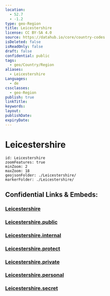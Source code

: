 ```yaml
---
location:
  - 52.7
  - -1.2
type: geo-Region
title: Leicestershire
license: CC BY-SA 4.0
source: https://datahub.io/core/country-codes
isDeleted: false
isReadOnly: false
draft: false
confidential: public
tags:
  - geo/Country/Region
aliases:
  - Leicestershire
Languages:
  - de
cssclasses:
  - geo-Region
publish: true
linkTitle:
keywords:
layout:
publishDate:
expiryDate:
---
```


# Leicestershire

```leaflet
id: Leicestershire
zoomFeatures: true 
minZoom: 2 
maxZoom: 18
geojsonFolder: ./Leicestershire/
markerFolder: ./Leicestershire/
```


## Confidential Links & Embeds: 

### [Leicestershire](/_Standards/Earth/Continent/Europe/Europe~North/UK/England/Regions~England/East_Midlands/Leicestershire.md) 

### [Leicestershire.public](/_public/Earth/Continent/Europe/Europe~North/UK/England/Regions~England/East_Midlands/Leicestershire.public.md) 

### [Leicestershire.internal](/_internal/Earth/Continent/Europe/Europe~North/UK/England/Regions~England/East_Midlands/Leicestershire.internal.md) 

### [Leicestershire.protect](/_protect/Earth/Continent/Europe/Europe~North/UK/England/Regions~England/East_Midlands/Leicestershire.protect.md) 

### [Leicestershire.private](/_private/Earth/Continent/Europe/Europe~North/UK/England/Regions~England/East_Midlands/Leicestershire.private.md) 

### [Leicestershire.personal](/_personal/Earth/Continent/Europe/Europe~North/UK/England/Regions~England/East_Midlands/Leicestershire.personal.md) 

### [Leicestershire.secret](/_secret/Earth/Continent/Europe/Europe~North/UK/England/Regions~England/East_Midlands/Leicestershire.secret.md)

